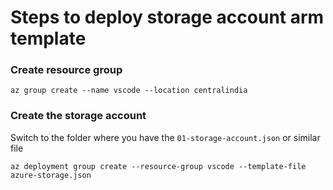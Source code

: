 # Steps to deploy storage account arm template

### Create resource group
```
az group create --name vscode --location centralindia
```


### Create the storage account
Switch to the folder where you have the `01-storage-account.json` or similar file

```
az deployment group create --resource-group vscode --template-file azure-storage.json
```